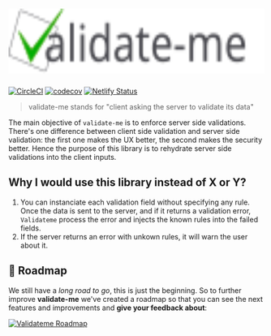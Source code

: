 <h1 style="text-align: center;">
  <img
    src="./docs/.vuepress/public/logo.svg"
    alt="Validate-me"
    height="128px"
  />
</h1>

[![CircleCI](https://circleci.com/gh/lgraziani2712/validate-me.svg?style=svg)](https://circleci.com/gh/lgraziani2712/validate-me) [![codecov](https://codecov.io/gh/lgraziani2712/validate-me/branch/master/graph/badge.svg)](https://codecov.io/gh/lgraziani2712/validate-me) [![Netlify Status](https://api.netlify.com/api/v1/badges/ab1cf0d4-832f-4058-809a-f42132fe248b/deploy-status)](https://app.netlify.com/sites/validate-me/deploys)

> validate-me stands for "client asking the server to validate its data"

The main objective of `validate-me` is to enforce server side validations. There's one difference between client side validation and server side validation: the first one makes the UX better, the second makes the security better. Hence the purpose of this library is to rehydrate server side validations into the client inputs.

## Why I would use this library instead of X or Y?

1. You can instanciate each validation field without specifying any rule. Once the data is sent to the server, and if it returns a validation error, `Validateme` process the error and injects the known rules into the failed fields.
2. If the server returns an error with unkown rules, it will warn the user about it.

## 🚀 Roadmap

We still have a _long road to go_, this is just the beginning. So to further improve **validate-me** we've created a roadmap so that you can see the next features and improvements and **give your feedback about**:

<a href="https://validate-me.canny.io/feature-requests" target="_blank">
  <img src="https://cdn-std.dprcdn.net/files/acc_649651/ogSCYY" alt="Validateme Roadmap" width="300">
</a>
